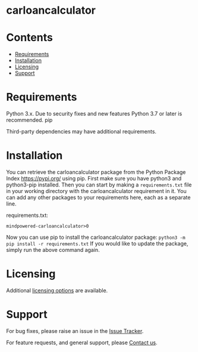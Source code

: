 
carloancalculator
=================

Contents
========

* [Requirements](#requirements)
* [Installation](#installation)
* [Licensing](#licensing)
* [Support](#support)

# Requirements
Python 3.x. Due to security fixes and new features Python 3.7 or later is recommended.
pip


Third-party dependencies may have additional requirements.

# Installation
You can retrieve the carloancalculator package from the Python Package Index https://pypi.org/ using pip. First make sure you have python3 and python3-pip installed. Then you can start by making a `requirements.txt` file in your working directory with the carloancalculator requirement in it. You can add any other packages to your requirements here, each as a separate line.

requirements.txt:
```
mindpowered-carloancalculator>0
```
Now you can use pip to install the carloancalculator package: `python3 -m pip install -r requirements.txt`
If you would like to update the package, simply run the above command again.


# Licensing
Additional [licensing options][licensing] are available.

# Support
For bug fixes, please raise an issue in the [Issue Tracker][bugs].

For feature requests, and general support, please [Contact us][contact].



[bugs]: https://github.com/mindpowered/car-loan-calculator-python/issues
[contact]: https://mindpowered.dev/support.html?ref=car-loan-calculator-python/
[licensing]: https://mindpowered.dev/?ref=car-loan-calculator-python
